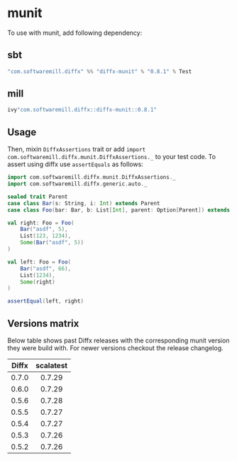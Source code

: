 # munit

To use with munit, add following dependency:

## sbt

```scala
"com.softwaremill.diffx" %% "diffx-munit" % "0.8.1" % Test
```

## mill

```scala
ivy"com.softwaremill.diffx::diffx-munit::0.8.1"
```

## Usage

Then, mixin `DiffxAssertions` trait or add `import com.softwaremill.diffx.munit.DiffxAssertions._` to your test code.
To assert using diffx use `assertEquals` as follows:

```scala
import com.softwaremill.diffx.munit.DiffxAssertions._
import com.softwaremill.diffx.generic.auto._

sealed trait Parent
case class Bar(s: String, i: Int) extends Parent
case class Foo(bar: Bar, b: List[Int], parent: Option[Parent]) extends Parent

val right: Foo = Foo(
    Bar("asdf", 5),
    List(123, 1234),
    Some(Bar("asdf", 5))
)

val left: Foo = Foo(
    Bar("asdf", 66),
    List(1234),
    Some(right)
)

assertEqual(left, right)
```

## Versions matrix

Below table shows past Diffx releases with the corresponding munit version they were build with.
For newer versions checkout the release changelog.

| Diffx  | scalatest |
|--------|:---------:|
| 0.7.0  |  0.7.29   |
| 0.6.0  |  0.7.29   |
| 0.5.6  |  0.7.28   |
| 0.5.5  |  0.7.27   |
| 0.5.4  |  0.7.27   |
| 0.5.3  |  0.7.26   |
| 0.5.2  |  0.7.26   |

